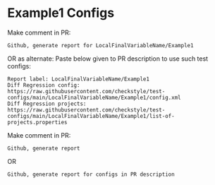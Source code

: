 # Example1 Configs
Make comment in PR:
```
Github, generate report for LocalFinalVariableName/Example1
```
OR as alternate:
Paste below given to PR description to use such test configs:
```
Report label: LocalFinalVariableName/Example1
Diff Regression config: https://raw.githubusercontent.com/checkstyle/test-configs/main/LocalFinalVariableName/Example1/config.xml
Diff Regression projects: https://raw.githubusercontent.com/checkstyle/test-configs/main/LocalFinalVariableName/Example1/list-of-projects.properties
```
Make comment in PR:
```
Github, generate report
```
OR
```
Github, generate report for configs in PR description
```
